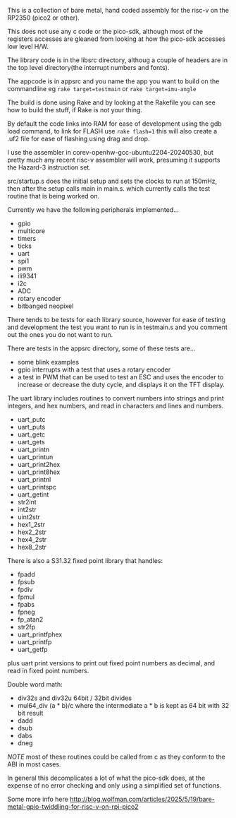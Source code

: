 This is a collection of bare metal, hand coded assembly for the risc-v on
the RP2350 (pico2 or other).

This does not use any c code or the pico-sdk, although most of the registers
accesses are gleaned from looking at how the pico-sdk accesses low level H/W.

The library code is in the libsrc directory, althoug a couple of headers are
in the top level directory(the interrupt numbers and fonts).

The appcode is in appsrc and you name the app you want to build on the
commandline eg `rake target=testmain` or `rake target=imu-angle`

The build is done using Rake and by looking at the Rakefile you can see how to
build the stuff, if Rake is not your thing.

By default the code links into RAM for ease of development using the gdb load
command, to link for FLASH use `rake flash=1` this will also create a .uf2
file for ease of flashing using drag and drop.


I use the assembler in corev-openhw-gcc-ubuntu2204-20240530, but pretty much
any recent risc-v assembler will work, presuming it supports the Hazard-3
instruction set.

src/startup.s does the initial setup and sets the clocks to run at 150mHz,
then after the setup calls main in main.s. which currently calls the test
routine that is being worked on.

Currently we have the following peripherals implemented...

* gpio
* multicore
* timers
* ticks
* uart
* spi1
* pwm
* ili9341
* i2c
* ADC
* rotary encoder
* bitbanged neopixel

There tends to be tests for each library source, however for ease of testing and development the
test you want to run is in testmain.s and you comment out the ones you do not want to run.

There are tests in the appsrc directory, some of these tests are...

* some blink examples
* gpio interrupts with a test that uses a rotary encoder
* a test in PWM that can be used to test an ESC and uses the encoder to
  increase or decrease the duty cycle, and displays it on the TFT display.

The uart library includes routines to convert numbers into strings and print integers, and hex
numbers, and read in characters and lines and numbers.

* uart_putc
* uart_puts
* uart_getc
* uart_gets
* uart_printn
* uart_printun
* uart_print2hex
* uart_print8hex
* uart_printnl
* uart_printspc
* uart_getint
* str2int
* int2str
* uint2str
* hex1_2str
* hex2_2str
* hex4_2str
* hex8_2str

There is also a S31.32 fixed point library that handles:

* fpadd
* fpsub
* fpdiv
* fpmul
* fpabs
* fpneg
* fp_atan2
* str2fp
* uart_printfphex
* uart_printfp
* uart_getfp

plus uart print versions to print out fixed point numbers as decimal, and read
in fixed point numbers.

Double word math:

* div32s and div32u 64bit / 32bit divides
* mul64_div (a * b)/c where the intermediate a * b is kept as 64 bit with 32 bit result
* dadd
* dsub
* dabs
* dneg

*NOTE* most of these routines could be called from c as they conform to the
 ABI in most cases.

In general this decomplicates a lot of what the pico-sdk does, at the expense
of no error checking and only using a simplified set of functions.


Some more info here http://blog.wolfman.com/articles/2025/5/19/bare-metal-gpio-twiddling-for-risc-v-on-rpi-pico2


